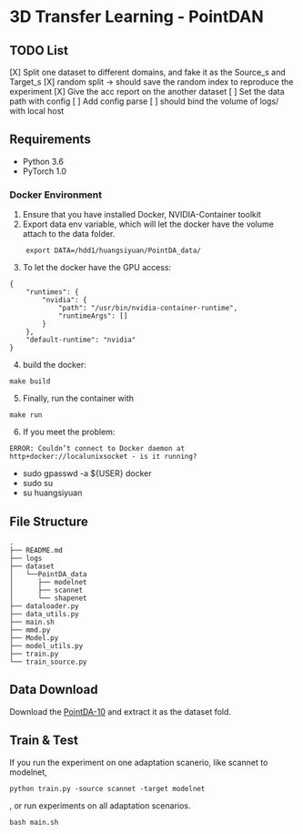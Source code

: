 # 3D Transfer Learning - PointDAN

## TODO List

[X] Split one dataset to different domains, and fake it as the Source_s and Target_s
    [X] random split -> should save the random index to reproduce the experiment
[X] Give the acc report on the another dataset
[ ] Set the data path with config
[ ] Add config parse
[ ] should bind the volume of logs/ with local host 

## Requirements
- Python 3.6
- PyTorch 1.0

### Docker Environment
1. Ensure that you have installed Docker, NVIDIA-Container toolkit
2. Export data env variable, which will let the docker have the volume attach to the data folder.

```
    export DATA=/hdd1/huangsiyuan/PointDA_data/
```
3. To let the docker have the GPU access:
```
{
    "runtimes": {
        "nvidia": {
            "path": "/usr/bin/nvidia-container-runtime",
            "runtimeArgs": []
        } 
    },
    "default-runtime": "nvidia" 
}

```
4. build the docker:

```
make build
```

5. Finally, run the container with
```
make run
```

6. If you meet the problem:
```
ERROR: Couldn’t connect to Docker daemon at http+docker://localunixsocket - is it running?
```
- sudo gpasswd -a ${USER} docker
- sudo su
- su huangsiyuan

## File Structure
```
.
├── README.md
├── logs                            
├── dataset
│   └──PointDA_data                              
│      ├── modelnet                      
│      ├── scannet
│      └── shapenet             
├── dataloader.py
├── data_utils.py
├── main.sh
├── mmd.py
├── Model.py
├── model_utils.py
├── train.py            
└── train_source.py                                   
```

## Data Download
Download the [PointDA-10](https://drive.google.com/file/d/1-LfJWL5geF9h0Z2QpdTL0n4lShy8wy2J/view?usp=sharing) and extract it as the dataset fold.

## Train & Test
If you run the experiment on one adaptation scanerio, like scannet to modelnet,
```
python train.py -source scannet -target modelnet
```
, or run experiments on all adaptation scenarios.
```
bash main.sh
```
